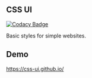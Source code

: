 ## CSS UI

[![Codacy Badge](https://api.codacy.com/project/badge/Grade/e15a66e2192b4a4f82a4f0f931fd89bc)](https://www.codacy.com/app/accgit/cssui?utm_source=github.com&utm_medium=referral&utm_content=css-ui/cssui&utm_campaign=badger)


Basic styles for simple websites.

## Demo

https://css-ui.github.io/
